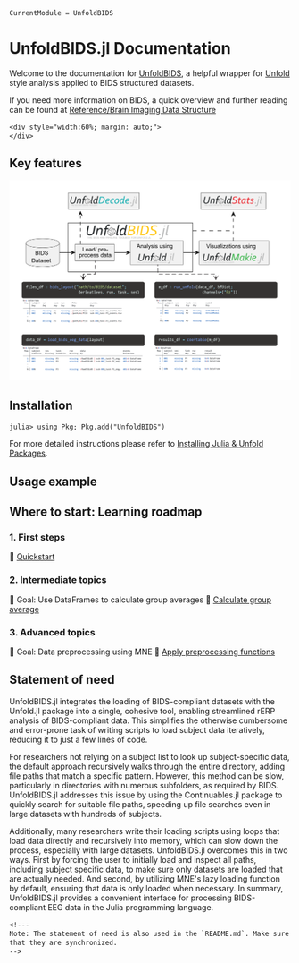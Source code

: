 ```@meta
CurrentModule = UnfoldBIDS
```

# UnfoldBIDS.jl Documentation 

Welcome to the documentation for [UnfoldBIDS](https://github.com/unfoldtoolbox/UnfoldBIDS.jl), a helpful wrapper for [Unfold](https://github.com/unfoldtoolbox/Unfold.jl) style analysis applied to BIDS structured datasets.

If you need more information on BIDS, a quick overview and further reading can be found at [Reference/Brain Imaging Data Structure](./generated/reference/BIDS.md)


```@raw html
<div style="width:60%; margin: auto;">
</div>
```

## Key features
![Flowchart showing UnfoldBIDS' place in the Unfold environment](assets/2025UnfoldBIDSFlowChart.png)

## Installation
```julia-repl
julia> using Pkg; Pkg.add("UnfoldBIDS")
```
For more detailed instructions please refer to [Installing Julia & Unfold Packages](https://unfoldtoolbox.github.io/UnfoldDocs/main/installation/).


## Usage example


## Where to start: Learning roadmap
### 1. First steps
🔗 [Quickstart](@ref)

### 2. Intermediate topics
📌 Goal: Use DataFrames to calculate group averages
🔗 [Calculate group average](@ref)

### 3. Advanced topics
📌 Goal: Data preprocessing using MNE 
🔗 [Apply preprocessing functions](@ref)


## Statement of need
UnfoldBIDS.jl integrates the loading of BIDS-compliant datasets with the Unfold.jl package into a single, cohesive tool, enabling streamlined rERP analysis of BIDS-compliant data. This simplifies the otherwise cumbersome and error-prone task of writing scripts to load subject data iteratively, reducing it to just a few lines of code.

For researchers not relying on a subject list to look up subject-specific data, the default approach recursively walks through the entire directory, adding file paths that match a specific pattern. However, this method can be slow, particularly in directories with numerous subfolders, as required by BIDS. UnfoldBIDS.jl addresses this issue by using the Continuables.jl package to quickly search for suitable file paths, speeding up file searches even in large datasets with hundreds of subjects.

Additionally, many researchers write their loading scripts using loops that load data directly and recursively into memory, which can slow down the process, especially with large datasets. UnfoldBIDS.jl overcomes this in two ways. First by forcing the user to initially load and inspect all paths, including subject specific data, to make sure only datasets are loaded that are actually needed. And second, by utilizing MNE's lazy loading function by default, ensuring that data is only loaded when necessary. In summary, UnfoldBIDS.jl provides a convenient interface for processing BIDS-compliant EEG data in the Julia programming language.


```@raw html
<!---
Note: The statement of need is also used in the `README.md`. Make sure that they are synchronized.
-->
```